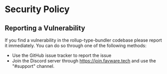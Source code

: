 # Security Policy

## Reporting a Vulnerability

If you find a vulnerability in the rollup-type-bundler codebase please report it immediately. You can do so through one of the following methods:

- Use the GitHub issue tracker to report the issue
- Join the Discord server through https://join.favware.tech and use the "#support" channel.
